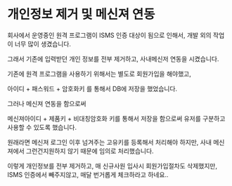 # 개인정보 제거 및 메신져 연동

회사에서 운영중인 원격 프로그램이 ISMS 인증 대상이 됨으로 인해서, 개발 외의 작업이 너무 많이 생겼습니다. &#x20;



그래서 기존에 입력받던 개인 정보를 전부 제거하고, 사내메신저 연동을 시켰습니다.&#x20;



기존에 원격 프로그램을 사용하기 위해서는 별도로 회원가입을 해야했고, &#x20;

아이디 + 패스워드 + 암호화키 를 통해서 DB에 저장을 했었습니다.&#x20;



그러나 메신져 연동을 함으로써&#x20;

메신져아이디 + 제품키 + 비대칭암호화 키를 통해서 저장을 함으로써 유저를 구분하고 사용할 수 있도록 했습니다.&#x20;



원래라면 메신져 로그인 이후 넘겨주는 고유키를 등록해서 처리해야 하지만, 사내 메신져에서 그런건지원하지 않기 때문에 임의로 처리했습니다.&#x20;



이렇게 개인정보를 전부 제거하고,  매 신규사원 입사시 회원가입절차도 삭제했지만,  ISMS 인증에서 빼주지않고, 매달 번거롭게 체크하라고 하네요..
